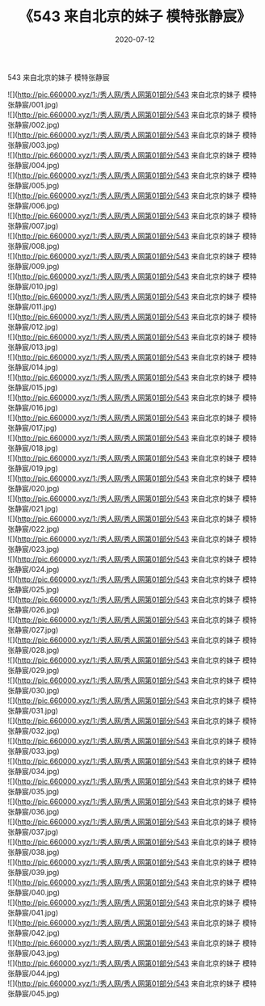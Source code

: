 ﻿---
layout: post
title:  《543 来自北京的妹子 模特张静宸》
date:   2020-07-12
img: http://pic.660000.xyz/1:/秀人网/秀人网第01部分/543 来自北京的妹子 模特张静宸/000.jpg
categories: [美女, 清纯, 唯美]
---

543 来自北京的妹子 模特张静宸

  ![](http://pic.660000.xyz/1:/秀人网/秀人网第01部分/543 来自北京的妹子 模特张静宸/001.jpg) <br> ![](http://pic.660000.xyz/1:/秀人网/秀人网第01部分/543 来自北京的妹子 模特张静宸/002.jpg) <br> ![](http://pic.660000.xyz/1:/秀人网/秀人网第01部分/543 来自北京的妹子 模特张静宸/003.jpg) <br> ![](http://pic.660000.xyz/1:/秀人网/秀人网第01部分/543 来自北京的妹子 模特张静宸/004.jpg) <br> ![](http://pic.660000.xyz/1:/秀人网/秀人网第01部分/543 来自北京的妹子 模特张静宸/005.jpg) <br> ![](http://pic.660000.xyz/1:/秀人网/秀人网第01部分/543 来自北京的妹子 模特张静宸/006.jpg) <br> ![](http://pic.660000.xyz/1:/秀人网/秀人网第01部分/543 来自北京的妹子 模特张静宸/007.jpg) <br> ![](http://pic.660000.xyz/1:/秀人网/秀人网第01部分/543 来自北京的妹子 模特张静宸/008.jpg) <br> ![](http://pic.660000.xyz/1:/秀人网/秀人网第01部分/543 来自北京的妹子 模特张静宸/009.jpg) <br> ![](http://pic.660000.xyz/1:/秀人网/秀人网第01部分/543 来自北京的妹子 模特张静宸/010.jpg) <br> ![](http://pic.660000.xyz/1:/秀人网/秀人网第01部分/543 来自北京的妹子 模特张静宸/011.jpg) <br> ![](http://pic.660000.xyz/1:/秀人网/秀人网第01部分/543 来自北京的妹子 模特张静宸/012.jpg) <br> ![](http://pic.660000.xyz/1:/秀人网/秀人网第01部分/543 来自北京的妹子 模特张静宸/013.jpg) <br> ![](http://pic.660000.xyz/1:/秀人网/秀人网第01部分/543 来自北京的妹子 模特张静宸/014.jpg) <br> ![](http://pic.660000.xyz/1:/秀人网/秀人网第01部分/543 来自北京的妹子 模特张静宸/015.jpg) <br> ![](http://pic.660000.xyz/1:/秀人网/秀人网第01部分/543 来自北京的妹子 模特张静宸/016.jpg) <br> ![](http://pic.660000.xyz/1:/秀人网/秀人网第01部分/543 来自北京的妹子 模特张静宸/017.jpg) <br> ![](http://pic.660000.xyz/1:/秀人网/秀人网第01部分/543 来自北京的妹子 模特张静宸/018.jpg) <br> ![](http://pic.660000.xyz/1:/秀人网/秀人网第01部分/543 来自北京的妹子 模特张静宸/019.jpg) <br> ![](http://pic.660000.xyz/1:/秀人网/秀人网第01部分/543 来自北京的妹子 模特张静宸/020.jpg) <br> ![](http://pic.660000.xyz/1:/秀人网/秀人网第01部分/543 来自北京的妹子 模特张静宸/021.jpg) <br> ![](http://pic.660000.xyz/1:/秀人网/秀人网第01部分/543 来自北京的妹子 模特张静宸/022.jpg) <br> ![](http://pic.660000.xyz/1:/秀人网/秀人网第01部分/543 来自北京的妹子 模特张静宸/023.jpg) <br> ![](http://pic.660000.xyz/1:/秀人网/秀人网第01部分/543 来自北京的妹子 模特张静宸/024.jpg) <br> ![](http://pic.660000.xyz/1:/秀人网/秀人网第01部分/543 来自北京的妹子 模特张静宸/025.jpg) <br> ![](http://pic.660000.xyz/1:/秀人网/秀人网第01部分/543 来自北京的妹子 模特张静宸/026.jpg) <br> ![](http://pic.660000.xyz/1:/秀人网/秀人网第01部分/543 来自北京的妹子 模特张静宸/027.jpg) <br> ![](http://pic.660000.xyz/1:/秀人网/秀人网第01部分/543 来自北京的妹子 模特张静宸/028.jpg) <br> ![](http://pic.660000.xyz/1:/秀人网/秀人网第01部分/543 来自北京的妹子 模特张静宸/029.jpg) <br> ![](http://pic.660000.xyz/1:/秀人网/秀人网第01部分/543 来自北京的妹子 模特张静宸/030.jpg) <br> ![](http://pic.660000.xyz/1:/秀人网/秀人网第01部分/543 来自北京的妹子 模特张静宸/031.jpg) <br> ![](http://pic.660000.xyz/1:/秀人网/秀人网第01部分/543 来自北京的妹子 模特张静宸/032.jpg) <br> ![](http://pic.660000.xyz/1:/秀人网/秀人网第01部分/543 来自北京的妹子 模特张静宸/033.jpg) <br> ![](http://pic.660000.xyz/1:/秀人网/秀人网第01部分/543 来自北京的妹子 模特张静宸/034.jpg) <br> ![](http://pic.660000.xyz/1:/秀人网/秀人网第01部分/543 来自北京的妹子 模特张静宸/035.jpg) <br> ![](http://pic.660000.xyz/1:/秀人网/秀人网第01部分/543 来自北京的妹子 模特张静宸/036.jpg) <br> ![](http://pic.660000.xyz/1:/秀人网/秀人网第01部分/543 来自北京的妹子 模特张静宸/037.jpg) <br> ![](http://pic.660000.xyz/1:/秀人网/秀人网第01部分/543 来自北京的妹子 模特张静宸/038.jpg) <br> ![](http://pic.660000.xyz/1:/秀人网/秀人网第01部分/543 来自北京的妹子 模特张静宸/039.jpg) <br> ![](http://pic.660000.xyz/1:/秀人网/秀人网第01部分/543 来自北京的妹子 模特张静宸/040.jpg) <br> ![](http://pic.660000.xyz/1:/秀人网/秀人网第01部分/543 来自北京的妹子 模特张静宸/041.jpg) <br> ![](http://pic.660000.xyz/1:/秀人网/秀人网第01部分/543 来自北京的妹子 模特张静宸/042.jpg) <br> ![](http://pic.660000.xyz/1:/秀人网/秀人网第01部分/543 来自北京的妹子 模特张静宸/043.jpg) <br> ![](http://pic.660000.xyz/1:/秀人网/秀人网第01部分/543 来自北京的妹子 模特张静宸/044.jpg) <br> ![](http://pic.660000.xyz/1:/秀人网/秀人网第01部分/543 来自北京的妹子 模特张静宸/045.jpg) <br>